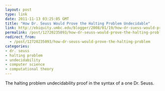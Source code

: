 ```yaml
---
layout: post
type: link
date: 2011-11-13 03:25:05 GMT
title: "How Dr. Seuss Would Prove the Halting Problem Undecidable"
link: http://ebiquity.umbc.edu/blogger/2008/01/19/how-dr-suess-would-prove-the-halting-problem-undecidable/
permalink: /post/12720235093/how-dr-seuss-would-prove-the-halting-problem
redirect_from: 
  - /post/12720235093/how-dr-seuss-would-prove-the-halting-problem
categories:
- dr. seuss
- halting problem
- undecidability
- computer science
- computational theory
---
```

The halting problem undecidability proof in the syntax of a one Dr. Seuss.